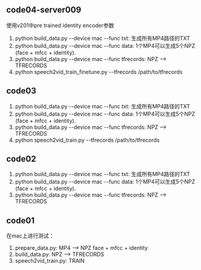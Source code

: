 ## code04-server009
使用v201中pre trained identity encoder参数

1. python build_data.py --device mac --func txt: 生成所有MP4路径的TXT
2. python build_data.py --device mac --func data: 1个MP4可以生成5个NPZ (face + mfcc + identity).
3. python build_data.py --device mac --func tfrecords: NPZ --> TFRECORDS
4. python speech2vid_train_finetune.py --tfrecords /path/to/tfrecords 

## code03
1. python build_data.py --device mac --func txt: 生成所有MP4路径的TXT
2. python build_data.py --device mac --func data: 1个MP4可以生成5个NPZ (face + mfcc + identity).
3. python build_data.py --device mac --func tfrecords: NPZ --> TFRECORDS
4. python speech2vid_train.py --tfrecords /path/to/tfrecords 

## code02
1. python build_data.py --device mac --func txt: 生成所有MP4路径的TXT
2. python build_data.py --device mac --func data: 1个MP4可以生成5个NPZ (face + mfcc + identity).
3. python build_data.py --device mac --func tfrecords: NPZ --> TFRECORDS

## code01
在mac上进行测试：  

1. prepare_data.py: MP4 --> NPZ face + mfcc + identity  
2. build_data.py: NPZ --> TFRECORDS  
3. speech2vid_train.py: TRAIN

